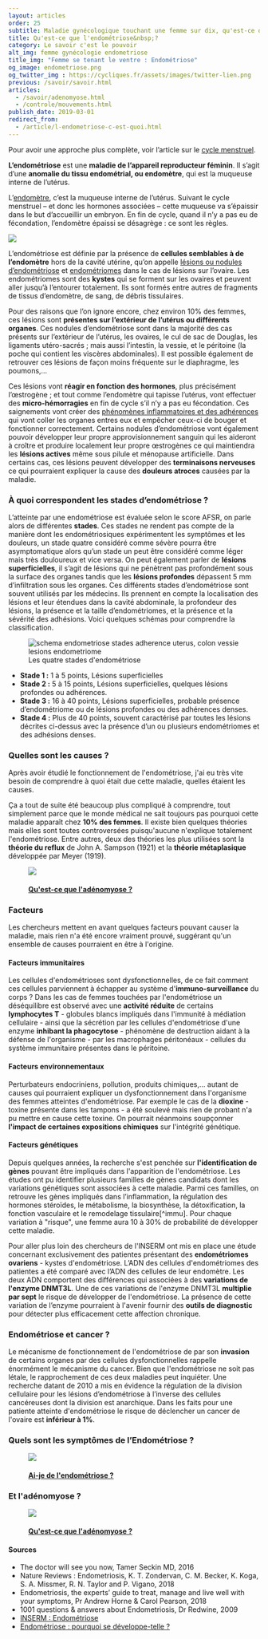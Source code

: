```yaml
---
layout: articles
order: 25
subtitle: Maladie gynécologique touchant une femme sur dix, qu'est-ce que l'endométriose ?
title: Qu'est-ce que l'endométriose&nbsp;?
category: Le savoir c'est le pouvoir
alt_img: femme gynécologie endometriose
title_img: "Femme se tenant le ventre : Endométriose"
og_image: endometriose.png
og_twitter_img : https://cycliques.fr/assets/images/twitter-lien.png
previous: /savoir/savoir.html
articles:
  - /savoir/adenomyose.html
  - /controle/mouvements.html
publish_date: 2019-03-01
redirect_from:
  - /article/l-endometriose-c-est-quoi.html
---
```


Pour avoir une approche plus complète, voir l’article sur le <a href="/savoir/cyclemenstruel.html" class="link">cycle menstruel</a>.

**L’endométriose** est une **maladie de l’appareil reproducteur féminin**. Il s’agit d’une **anomalie du tissu endométrial, ou endomètre**, qui est la muqueuse interne de l’utérus.

L’[endomètre](/savoir/endo-dico/endometre.html), c’est la muqueuse interne de l’utérus. Suivant le cycle menstruel – et donc les hormones associées – cette muqueuse va s’épaissir dans le but d’accueillir un embryon. En fin de cycle, quand il n’y a pas eu de fécondation, l’endomètre épaissi se désagrège : ce sont les règles.

<div class="definition">
  <img src="/assets/images/svg/icones/endo-dico.svg">
  <p>L’endométriose est définie par la présence de <b>cellules semblables à de l’endomètre</b> hors de la cavité utérine, qu’on appelle <a href="/savoir/endo-dico/lesions-endometriose.html">lésions ou nodules d’endométriose</a> et <a href="/savoir/endo-dico/endometriome.html">endométriomes</a> dans le cas de lésions sur l’ovaire. Les endométriomes sont des <b>kystes</b> qui se forment sur les ovaires et peuvent aller jusqu’à l’entourer totalement. Ils sont formés entre autres de fragments de tissus d’endomètre, de sang, de débris tissulaires.</p>
</div>

Pour des raisons que l’on ignore encore, chez environ 10% des femmes, ces lésions sont **présentes sur l’extérieur de l’utérus ou différents organes**. Ces nodules d’endométriose sont dans la majorité des cas présents sur l’extérieur de l’utérus, les ovaires, le cul de sac de Douglas, les ligaments utéro-sacrés ; mais aussi l’intestin, la vessie, et le péritoine (la poche qui contient les viscères abdominales). Il est possible également de retrouver ces lésions de façon moins fréquente sur le diaphragme, les poumons,…

Ces lésions vont **réagir en fonction des hormones**, plus précisément l’œstrogène ; et tout comme l’endomètre qui tapisse l’utérus, vont effectuer des **micro-hémorragies** en fin de cycle s’il n’y a pas eu fécondation. Ces saignements vont créer des <a href="/savoir/adherences.html" class="link">phénomènes inflammatoires et des adhérences</a> qui vont coller les organes entres eux et empêcher ceux-ci de bouger et fonctionner correctement.
Certains nodules d’endométriose vont également pouvoir développer leur propre approvisionnement sanguin qui les aideront à croître et produire localement leur propre œstrogènes ce qui maintiendra les **lésions actives** même sous pilule et ménopause artificielle. Dans certains cas, ces lésions peuvent développer des **terminaisons nerveuses** ce qui pourraient expliquer la cause des **douleurs atroces** causées par la maladie.

### À quoi correspondent les stades d’endométriose ?
L’atteinte par une endométriose est évaluée selon le score AFSR, on parle alors de différentes **stades**. Ces stades ne rendent pas compte de la manière dont les endométriosiques expérimentent les symptômes et les douleurs, un stade quatre considéré comme sévère pourra être asymptomatique alors qu’un stade un peut être considéré comme léger mais très douloureux et vice versa.
On peut également parler de **lésions superficielles**, il s’agit de lésions qui ne pénètrent pas profondément sous la surface des organes tandis que les **lésions profondes** dépassent 5 mm d’infiltration sous les organes.
Ces différents stades d’endométriose sont souvent utilisés par les médecins. Ils prennent en compte la localisation des lésions et leur étendues dans la cavité abdominale, la profondeur des lésions, la présence et la taille d’endométriomes, et la présence et la sévérité des adhésions. Voici quelques schémas pour comprendre la classification.
  <figure>
    <img src="/assets/images/schema/stades.png" class="img-fluid" alt="schema endometriose stades adherence uterus, colon vessie lesions endometriome" title="Les quatres stades d'endométriose">
    <figcaption>Les quatre stades d'endométriose</figcaption>
  </figure>
<ul class="ul-list">
  <li class="list"><b>Stade 1 :</b> 1 à 5 points, Lésions superficielles</li>
  <li class="list"><b>Stade 2 :</b> 5 à 15 points, Lésions superficielles, quelques lésions profondes ou adhérences.</li>
  <li class="list"><b>Stade 3 :</b> 16 à 40 points, Lésions superficielles, probable présence d’endométriome ou de lésions profondes ou des adhérences denses.</li>
  <li class="list"><b>Stade 4 :</b> Plus de 40 points, souvent caractérisé par toutes les lésions décrites ci-dessus avec la présence d’un ou plusieurs endométriomes et des adhésions denses.</li>
</ul>

### Quelles sont les causes ?

Après avoir étudié le fonctionnement de l'endométriose, j'ai eu très vite besoin de comprendre à quoi était due cette maladie, quelles étaient les causes.

Ça a tout de suite été beaucoup plus compliqué à comprendre, tout simplement parce que le monde médical ne sait toujours pas pourquoi cette maladie apparaît chez **10% des femmes**. Il existe bien quelques théories mais elles sont toutes controversées puisqu'aucune n'explique totalement l'endométriose.
Entre autres, deux des théories les plus utilisées sont la **théorie du reflux** de John A. Sampson (1921) et la **théorie métaplasique** développée par Meyer (1919).

<div class="row">
  <div class="col-lg-6 offset-lg-3">
    <a href="/savoir/theories.html" class="hover-articles title-a">
      <figure class="liens">
        <img src="/assets/images/articles/theories.png" class="img-fluid">
        <h4>Qu'est-ce que l'adénomyose ?</h4>
      </figure>
    </a>
  </div>
</div>

### Facteurs
Les chercheurs mettent en avant quelques facteurs pouvant causer la maladie, mais rien n'a été encore vraiment prouvé, suggérant qu'un ensemble de causes pourraient en être à l'origine.

#### Facteurs immunitaires
Les cellules d'endométrioses sont dysfonctionnelles, de ce fait comment ces cellules parviennent à échapper au système d'**immuno-surveillance** du corps ? Dans les cas de femmes touchées par l'endométriose un déséquilibre est observé avec une **activité réduite** de certains **lymphocytes T** - globules blancs impliqués dans l'immunité à médiation cellulaire - ainsi que la sécrétion par les cellules d'endométriose d'une enzyme **inhibant la phagocytose** - phénomène de destruction aidant à la défense de l'organisme - par les macrophages péritonéaux - cellules du système immunitaire présentes dans le péritoine.

#### Facteurs environnementaux
Perturbateurs endocriniens, pollution, produits chimiques,… autant de causes qui pourraient expliquer un dysfonctionnement dans l'organisme des femmes atteintes d'endométriose. Par exemple le cas de la **dioxine** - toxine présente dans les tampons - a été soulevé mais rien de probant n'a pu mettre en cause cette toxine. On pourrait néanmoins soupçonner **l'impact de certaines expositions chimiques** sur l'intégrité génétique.

#### Facteurs génétiques
Depuis quelques années, la recherche s'est penchée sur **l'identification de gènes** pouvant être impliqués dans l'apparition de l'endométriose. Les études ont pu identifier plusieurs familles de gènes candidats dont les variations génétiques sont associées à cette maladie. Parmi ces familles, on retrouve les gènes impliqués dans l’inflammation, la régulation des hormones stéroïdes, le métabolisme, la biosynthèse, la détoxification, la fonction vasculaire et le remodelage tissulaire[^immu]. Pour chaque variation à "risque", une femme aura 10 à 30% de probabilité de développer cette maladie.

Pour aller plus loin des chercheurs de l'INSERM ont mis en place une étude concernant exclusivement des patientes présentant des **endométriomes ovariens** - kystes d'endométriose. L’ADN des cellules d'endométriomes des patientes a été comparé avec l’ADN des cellules de leur endomètre. Les deux ADN comportent des différences qui associées à des **variations de l'enzyme DNMT3L**. Une de ces variations de l'enzyme DNMT3L **multiplie par sept** le risque de développer de l'endométriose. La présence de cette variation de l’enzyme pourraient à l'avenir fournir des **outils de diagnostic** pour détecter plus efficacement cette affection chronique.

### Endométriose et cancer ?
Le mécanisme de fonctionnement de l'endométriose de par son **invasion** de certains organes par des cellules dysfonctionnelles rappelle énormément le mécanisme du cancer. Bien que l'endométriose ne soit pas létale, le rapprochement de ces deux maladies peut inquiéter. Une recherche datant de 2010 a mis en évidence la régulation de la division cellulaire pour les lésions d’endométriose à l’inverse des cellules cancéreuses dont la division est anarchique. Dans les faits pour une patiente atteinte d'endométriose le risque de déclencher un cancer de l'ovaire est **inférieur à 1%**.

### Quels sont les symptômes de l’Endométriose ?
<div class="row">
  <div class="col-lg-6 offset-lg-3">
    <a href="/savoir/l-endometriose-symptomes.html" class="hover-articles title-a">
      <figure class="liens">
        <img src="/assets/images/articles/endometriose-symptomes" class="img-fluid">
        <h4>Ai-je de l'endométriose ?</h4>
      </figure>
    </a>
  </div>
</div>

### Et l'adénomyose ?
<div class="row">
  <div class="col-lg-6 offset-lg-3">
    <a href="/savoir/adenomyose.html" class="hover-articles title-a">
      <figure class="liens">
        <img src="/assets/images/articles/adenomyose.png" class="img-fluid">
        <h4>Qu'est-ce que l'adénomyose ?</h4>
      </figure>
    </a>
  </div>
</div>

<div class="col-sm-10 offset-sm-1 sources">
  <h4>Sources</h4>
  <ul class="ul-list">
    <li class="list">The doctor will see you now, Tamer Seckin MD, 2016</li>
    <li class="list">Nature Reviews : Endometriosis, K. T. Zondervan, C. M. Becker, K. Koga, S. A. Missmer, R. N. Taylor and P. Vigano, 2018</li>
    <li class="list">Endometriosis, the experts’ guide to treat, manage and live well with your symptoms, Pr Andrew Horne & Carol Pearson, 2018</li>
    <li class="list">1001 questions & answers about Endometriosis, Dr Redwine, 2009</li>
    <li class="list"><a href="https://www.inserm.fr/information-en-sante/dossiers-information/endometriose.html">INSERM : Endométriose</a></li>
    <li class="list"><a href="https://orbi.uliege.be/bitstream/2268/142313/1/Beliard%20A%20Ref%20en%20G%20et%20Obst.pdf">Endométriose : pourquoi se développe-telle ?</a></li>
  </ul>
</div>

